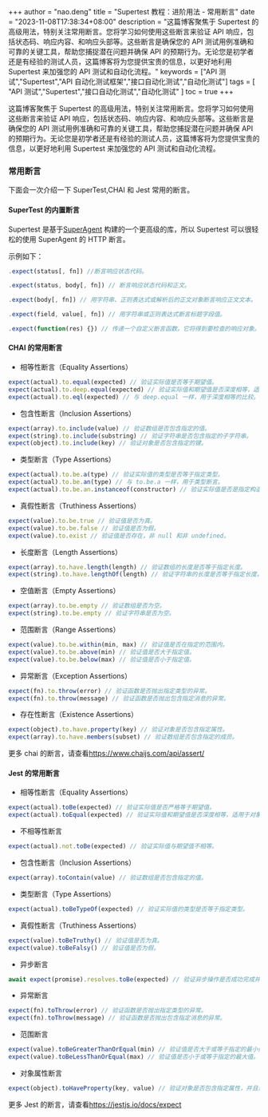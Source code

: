 +++
author = "nao.deng"
title = "Supertest 教程：进阶用法 - 常用断言"
date = "2023-11-08T17:38:34+08:00"
description = "这篇博客聚焦于 Supertest 的高级用法，特别关注常用断言。您将学习如何使用这些断言来验证 API 响应，包括状态码、响应内容、和响应头部等。这些断言是确保您的 API 测试用例准确和可靠的关键工具，帮助您捕捉潜在问题并确保 API 的预期行为。无论您是初学者还是有经验的测试人员，这篇博客将为您提供宝贵的信息，以更好地利用 Supertest 来加强您的 API 测试和自动化流程。"
keywords = ["API 测试","Supertest","API 自动化测试框架","接口自动化测试","自动化测试"]
tags = [
"API 测试","Supertest","接口自动化测试","自动化测试"
]
toc = true
+++

这篇博客聚焦于 Supertest 的高级用法，特别关注常用断言。您将学习如何使用这些断言来验证 API 响应，包括状态码、响应内容、和响应头部等。这些断言是确保您的 API 测试用例准确和可靠的关键工具，帮助您捕捉潜在问题并确保 API 的预期行为。无论您是初学者还是有经验的测试人员，这篇博客将为您提供宝贵的信息，以更好地利用 Supertest 来加强您的 API 测试和自动化流程。

<!--more-->

### 常用断言

下面会一次介绍一下 SuperTest,CHAI 和 Jest 常用的断言。

#### SuperTest 的内置断言

Supertest 是基于[SuperAgent](https://github.com/ladjs/superagent) 构建的一个更高级的库，所以 Supertest 可以很轻松的使用 SuperAgent 的 HTTP 断言。

示例如下：

```javascript
.expect(status[, fn]) //断言响应状态代码。

.expect(status, body[, fn]) // 断言响应状态代码和正文。

.expect(body[, fn]) // 用字符串、正则表达式或解析后的正文对象断言响应正文文本。

.expect(field, value[, fn]) // 用字符串或正则表达式断言标题字段值。

.expect(function(res) {}) // 传递一个自定义断言函数。它将得到要检查的响应对象。如果检查失败，则抛出错误。
```

#### CHAI 的常用断言

- 相等性断言（Equality Assertions）

```javascript
expect(actual).to.equal(expected) // 验证实际值是否等于期望值。
expect(actual).to.deep.equal(expected) // 验证实际值和期望值是否深度相等，适用于对象和数组比较。
expect(actual).to.eql(expected) // 与 deep.equal 一样，用于深度相等的比较。
```

- 包含性断言（Inclusion Assertions）

```javascript
expect(array).to.include(value) // 验证数组是否包含指定的值。
expect(string).to.include(substring) // 验证字符串是否包含指定的子字符串。
expect(object).to.include(key) // 验证对象是否包含指定的键。
```

- 类型断言（Type Assertions）

```javascript
expect(actual).to.be.a(type) // 验证实际值的类型是否等于指定类型。
expect(actual).to.be.an(type) // 与 to.be.a 一样，用于类型断言。
expect(actual).to.be.an.instanceof(constructor) // 验证实际值是否是指定构造函数的实例。
```

- 真假性断言（Truthiness Assertions）

```javascript
expect(value).to.be.true // 验证值是否为真。
expect(value).to.be.false // 验证值是否为假。
expect(value).to.exist // 验证值是否存在，非 null 和非 undefined。
```

- 长度断言（Length Assertions）

```javascript
expect(array).to.have.length(length) // 验证数组的长度是否等于指定长度。
expect(string).to.have.lengthOf(length) // 验证字符串的长度是否等于指定长度。
```

- 空值断言（Empty Assertions）

```javascript
expect(array).to.be.empty // 验证数组是否为空。
expect(string).to.be.empty // 验证字符串是否为空。
```

- 范围断言（Range Assertions）

```javascript
expect(value).to.be.within(min, max) // 验证值是否在指定的范围内。
expect(value).to.be.above(min) // 验证值是否大于指定值。
expect(value).to.be.below(max) // 验证值是否小于指定值。
```

- 异常断言（Exception Assertions）

```javascript
expect(fn).to.throw(error) // 验证函数是否抛出指定类型的异常。
expect(fn).to.throw(message) // 验证函数是否抛出包含指定消息的异常。
```

- 存在性断言（Existence Assertions）

```javascript
expect(object).to.have.property(key) // 验证对象是否包含指定属性。
expect(array).to.have.members(subset) // 验证数组是否包含指定的成员。
```

更多 chai 的断言，请查看<https://www.chaijs.com/api/assert/>

#### Jest 的常用断言

- 相等性断言（Equality Assertions）

```javascript
expect(actual).toBe(expected) // 验证实际值是否严格等于期望值。
expect(actual).toEqual(expected) // 验证实际值和期望值是否深度相等，适用于对象和数组比较。
```

- 不相等性断言

```javascript
expect(actual).not.toBe(expected) // 验证实际值与期望值不相等。
```

- 包含性断言（Inclusion Assertions）

```javascript
expect(array).toContain(value) // 验证数组是否包含指定的值。
```

- 类型断言（Type Assertions）

```javascript
expect(actual).toBeTypeOf(expected) // 验证实际值的类型是否等于指定类型。
```

- 真假性断言（Truthiness Assertions）

```javascript
expect(value).toBeTruthy() // 验证值是否为真。
expect(value).toBeFalsy() // 验证值是否为假。
```

- 异步断言

```javascript
await expect(promise).resolves.toBe(expected) // 验证异步操作是否成功完成并返回与期望值匹配的结果。
```

- 异常断言

```javascript
expect(fn).toThrow(error) // 验证函数是否抛出指定类型的异常。
expect(fn).toThrow(message) // 验证函数是否抛出包含指定消息的异常。
```

- 范围断言

```javascript
expect(value).toBeGreaterThanOrEqual(min) // 验证值是否大于或等于指定的最小值。
expect(value).toBeLessThanOrEqual(max) // 验证值是否小于或等于指定的最大值。
```

- 对象属性断言

```javascript
expect(object).toHaveProperty(key, value) // 验证对象是否包含指定属性，并且该属性的值等于指定值。
```

更多 Jest 的断言，请查看<https://jestjs.io/docs/expect>